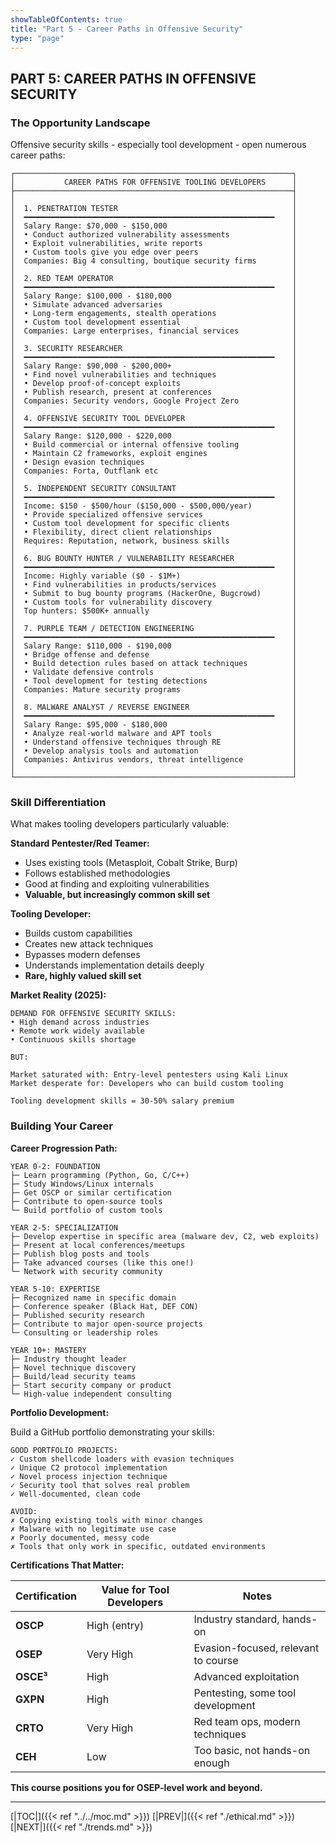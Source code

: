 ```yaml
---
showTableOfContents: true
title: "Part 5 - Career Paths in Offensive Security"
type: "page"
---
```





## **PART 5: CAREER PATHS IN OFFENSIVE SECURITY**

### **The Opportunity Landscape**

Offensive security skills - especially tool development - open numerous career paths:

```
┌──────────────────────────────────────────────────────────────┐
│           CAREER PATHS FOR OFFENSIVE TOOLING DEVELOPERS      │
├──────────────────────────────────────────────────────────────┤
│                                                              │
│  1. PENETRATION TESTER                                       │
│  ━━━━━━━━━━━━━━━━━━━━━━━━━━━━━━━━━━━━━━━━━━━━━━━━━━━━━━━━    │
│  Salary Range: $70,000 - $150,000                            │
│  • Conduct authorized vulnerability assessments              │
│  • Exploit vulnerabilities, write reports                    │
│  • Custom tools give you edge over peers                     │
│  Companies: Big 4 consulting, boutique security firms        │
│                                                              │
│  2. RED TEAM OPERATOR                                        │
│  ━━━━━━━━━━━━━━━━━━━━━━━━━━━━━━━━━━━━━━━━━━━━━━━━━━━━━━━━    │
│  Salary Range: $100,000 - $180,000                           │
│  • Simulate advanced adversaries                             │
│  • Long-term engagements, stealth operations                 │
│  • Custom tool development essential                         │
│  Companies: Large enterprises, financial services            │
│                                                              │
│  3. SECURITY RESEARCHER                                      │
│  ━━━━━━━━━━━━━━━━━━━━━━━━━━━━━━━━━━━━━━━━━━━━━━━━━━━━━━━━    │
│  Salary Range: $90,000 - $200,000+                           │
│  • Find novel vulnerabilities and techniques                 │
│  • Develop proof-of-concept exploits                         │
│  • Publish research, present at conferences                  │
│  Companies: Security vendors, Google Project Zero            │
│                                                              │
│  4. OFFENSIVE SECURITY TOOL DEVELOPER                        │
│  ━━━━━━━━━━━━━━━━━━━━━━━━━━━━━━━━━━━━━━━━━━━━━━━━━━━━━━━━    │
│  Salary Range: $120,000 - $220,000                           │
│  • Build commercial or internal offensive tooling            │
│  • Maintain C2 frameworks, exploit engines                   │
│  • Design evasion techniques                                 │
│  Companies: Forta, Outflank etc                              │
│                                                              │
│  5. INDEPENDENT SECURITY CONSULTANT                          │
│  ━━━━━━━━━━━━━━━━━━━━━━━━━━━━━━━━━━━━━━━━━━━━━━━━━━━━━━━━    │
│  Income: $150 - $500/hour ($150,000 - $500,000/year)         │
│  • Provide specialized offensive services                    │
│  • Custom tool development for specific clients              │
│  • Flexibility, direct client relationships                  │
│  Requires: Reputation, network, business skills              │
│                                                              │
│  6. BUG BOUNTY HUNTER / VULNERABILITY RESEARCHER             │
│  ━━━━━━━━━━━━━━━━━━━━━━━━━━━━━━━━━━━━━━━━━━━━━━━━━━━━━━━━    │
│  Income: Highly variable ($0 - $1M+)                         │
│  • Find vulnerabilities in products/services                 │
│  • Submit to bug bounty programs (HackerOne, Bugcrowd)       │
│  • Custom tools for vulnerability discovery                  │
│  Top hunters: $500K+ annually                                │
│                                                              │
│  7. PURPLE TEAM / DETECTION ENGINEERING                      │
│  ━━━━━━━━━━━━━━━━━━━━━━━━━━━━━━━━━━━━━━━━━━━━━━━━━━━━━━━━    │
│  Salary Range: $110,000 - $190,000                           │
│  • Bridge offense and defense                                │
│  • Build detection rules based on attack techniques          │
│  • Validate defensive controls                               │
│  • Tool development for testing detections                   │
│  Companies: Mature security programs                         │
│                                                              │
│  8. MALWARE ANALYST / REVERSE ENGINEER                       │
│  ━━━━━━━━━━━━━━━━━━━━━━━━━━━━━━━━━━━━━━━━━━━━━━━━━━━━━━━━    │
│  Salary Range: $95,000 - $180,000                            │
│  • Analyze real-world malware and APT tools                  │
│  • Understand offensive techniques through RE                │
│  • Develop analysis tools and automation                     │
│  Companies: Antivirus vendors, threat intelligence           │
│                                                              │
└──────────────────────────────────────────────────────────────┘
```

### **Skill Differentiation**

What makes tooling developers particularly valuable:

**Standard Pentester/Red Teamer:**

- Uses existing tools (Metasploit, Cobalt Strike, Burp)
- Follows established methodologies
- Good at finding and exploiting vulnerabilities
- **Valuable, but increasingly common skill set**

**Tooling Developer:**

- Builds custom capabilities
- Creates new attack techniques
- Bypasses modern defenses
- Understands implementation details deeply
- **Rare, highly valued skill set**

**Market Reality (2025):**

```
DEMAND FOR OFFENSIVE SECURITY SKILLS:
• High demand across industries
• Remote work widely available
• Continuous skills shortage

BUT:

Market saturated with: Entry-level pentesters using Kali Linux
Market desperate for: Developers who can build custom tooling

Tooling development skills = 30-50% salary premium
```


### **Building Your Career**

**Career Progression Path:**

```
YEAR 0-2: FOUNDATION
├─ Learn programming (Python, Go, C/C++)
├─ Study Windows/Linux internals
├─ Get OSCP or similar certification
├─ Contribute to open-source tools
└─ Build portfolio of custom tools

YEAR 2-5: SPECIALIZATION
├─ Develop expertise in specific area (malware dev, C2, web exploits)
├─ Present at local conferences/meetups
├─ Publish blog posts and tools
├─ Take advanced courses (like this one!)
└─ Network with security community

YEAR 5-10: EXPERTISE
├─ Recognized name in specific domain
├─ Conference speaker (Black Hat, DEF CON)
├─ Published security research
├─ Contribute to major open-source projects
└─ Consulting or leadership roles

YEAR 10+: MASTERY
├─ Industry thought leader
├─ Novel technique discovery
├─ Build/lead security teams
├─ Start security company or product
└─ High-value independent consulting
```

**Portfolio Development:**

Build a GitHub portfolio demonstrating your skills:

```
GOOD PORTFOLIO PROJECTS:
✓ Custom shellcode loaders with evasion techniques
✓ Unique C2 protocol implementation
✓ Novel process injection technique
✓ Security tool that solves real problem
✓ Well-documented, clean code

AVOID:
✗ Copying existing tools with minor changes
✗ Malware with no legitimate use case
✗ Poorly documented, messy code
✗ Tools that only work in specific, outdated environments
```

**Certifications That Matter:**

|Certification|Value for Tool Developers|Notes|
|---|---|---|
|**OSCP**|High (entry)|Industry standard, hands-on|
|**OSEP**|Very High|Evasion-focused, relevant to course|
|**OSCE³**|High|Advanced exploitation|
|**GXPN**|High|Pentesting, some tool development|
|**CRTO**|Very High|Red team ops, modern techniques|
|**CEH**|Low|Too basic, not hands-on enough|

**This course positions you for OSEP-level work and beyond.**

---


[|TOC|]({{< ref "../../moc.md" >}})
[|PREV|]({{< ref "./ethical.md" >}})
[|NEXT|]({{< ref "./trends.md" >}})
